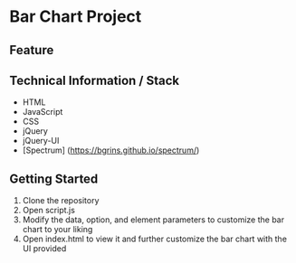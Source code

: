 # Bar Chart Project



## Feature

## Technical Information / Stack
* HTML
* JavaScript
* CSS
* jQuery
* jQuery-UI
* [Spectrum] (https://bgrins.github.io/spectrum/)


## Getting Started
1) Clone the repository
2) Open script.js
3) Modify the data, option, and element parameters to customize the bar chart to your liking 
4) Open index.html to view it and further customize the bar chart with the UI provided